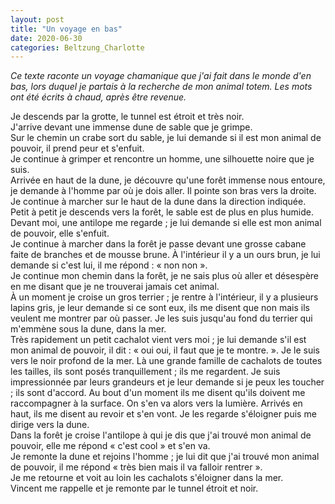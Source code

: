 ```yaml
---
layout: post
title: "Un voyage en bas"
date: 2020-06-30
categories: Beltzung_Charlotte
---
```


*Ce texte raconte un voyage chamanique que j'ai fait dans le monde d'en bas, lors duquel je partais à la recherche de mon animal totem. Les mots ont été écrits à chaud, après être revenue.*

Je descends par la grotte, le tunnel est étroit et très noir.  
J'arrive devant une immense dune de sable que je grimpe.  
Sur le chemin un crabe sort du sable, je lui demande si il est mon animal de pouvoir, il prend peur et s'enfuit.  
Je continue à grimper et rencontre un homme, une silhouette noire que je suis.  
Arrivée en haut de la dune, je découvre qu'une forêt immense nous entoure, je demande à l'homme par où je dois aller. Il pointe son bras vers la droite.  
Je continue à marcher sur le haut de la dune dans la direction indiquée. Petit à petit je descends vers la forêt, le sable est de plus en plus humide.  
Devant moi, une antilope me regarde ; je lui demande si elle est mon animal de pouvoir, elle s'enfuit.  
Je continue à marcher dans la forêt je passe devant une grosse cabane faite de branches et de mousse brune. À l'intérieur il y a un ours brun, je lui demande si c'est lui, il me répond : « non non ».  
Je continue mon chemin dans la forêt, je ne sais plus où aller et désespère en me disant que je ne trouverai jamais cet animal.  
À un moment je croise un gros terrier ; je rentre à l'intérieur, il y a plusieurs lapins gris, je leur demande si ce sont eux, ils me disent que non mais ils veulent me montrer par où passer. Je les suis jusqu'au fond du terrier qui m'emmène sous la dune, dans la mer.  
Très rapidement un petit cachalot vient vers moi ; je lui demande s'il est mon animal de pouvoir, il dit : « oui oui, il faut que je te montre. ». Je le suis vers le noir profond de la mer. Là une grande famille de cachalots de toutes les tailles, ils sont posés tranquillement ; ils me regardent. Je suis impressionnée par leurs grandeurs et je leur demande si je peux les toucher ; ils sont d'accord. Au bout d'un moment ils me disent qu'ils doivent me raccompagner à la surface. On s'en va alors vers la lumière. Arrivés en haut, ils me disent au revoir et s'en vont. Je les regarde s'éloigner puis me dirige vers la dune.  
Dans la forêt je croise l'antilope à qui je dis que j'ai trouvé mon animal de pouvoir, elle me répond « c'est cool » et s'en va.  
Je remonte la dune et rejoins l'homme ; je lui dit que j'ai trouvé mon animal de pouvoir, il me répond « très bien mais il va falloir rentrer ».  
Je me retourne et voit au loin les cachalots s'éloigner dans la mer.  
Vincent me rappelle et je remonte par le tunnel étroit et noir.